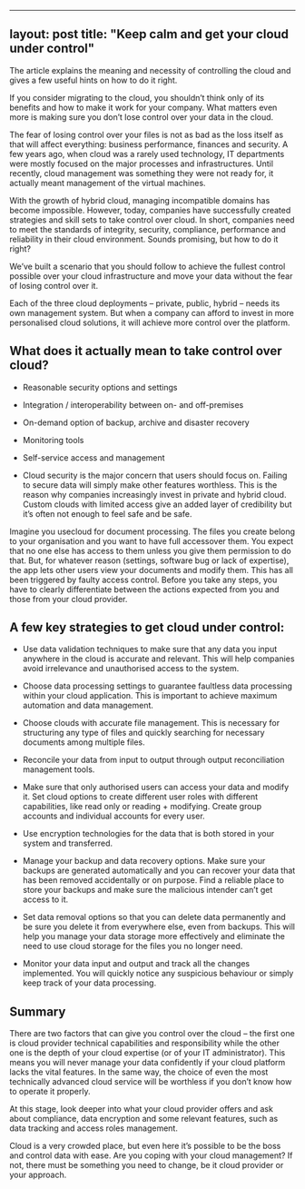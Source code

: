 ---
layout: post
title:  "Keep calm and get your cloud under control"
-----

The article explains the meaning and necessity of controlling the cloud and gives a few useful hints on how to do it right.

If you consider migrating to the cloud, you shouldn’t think only of its benefits and how to make it work for your company. What matters even more is making sure you don’t lose control over your data in the cloud.

The fear of losing control over your files is not as bad as the loss itself as that will affect everything: business performance, finances and security. A few years ago, when cloud was a rarely used technology, IT departments were mostly focused on the major processes and infrastructures. Until recently, cloud management was something they were not ready for, it actually meant management of the virtual machines.

With the growth of hybrid cloud, managing incompatible domains has become impossible. However, today, companies have successfully created strategies and skill sets to take control over cloud. In short, companies need to meet the standards of integrity, security, compliance, performance and reliability in their cloud environment. Sounds promising, but how to do it right?

We’ve built a scenario that you should follow to achieve the fullest control possible over your cloud infrastructure and move your data without the fear of losing control over it.

Each of the three cloud deployments – private, public, hybrid – needs its own management system. But when a company can afford to invest in more personalised cloud solutions, it will achieve more control over the platform.
 

## What does it actually mean to take control over cloud?
- Reasonable security options and settings

- Integration / interoperability between on- and off-premises

- On-demand option of backup, archive and disaster recovery

- Monitoring tools

- Self-service access and management

- Cloud security is the major concern that users should focus on. Failing to secure data will simply make other features worthless. This is the reason why companies increasingly invest in private and hybrid cloud. Custom clouds with limited access give an added layer of credibility but it’s often not enough to feel safe and be safe.

Imagine you usecloud for document processing. The files you create belong to your organisation and you want to have full accessover them. You expect that no one else has access to them unless you give them permission to do that. But, for whatever reason (settings, software bug or lack of expertise), the app lets other users view your documents and modify them. This has all been triggered by faulty access control. Before you take any steps, you have to clearly differentiate between the actions expected from you and those from your cloud provider.
 

## A few key strategies to get cloud under control:

- Use data validation techniques to make sure that any data you input anywhere in the cloud is accurate and relevant. This will help companies avoid irrelevance and unauthorised access to the system.

- Choose data processing settings to guarantee faultless data processing within your cloud application. This is important to achieve maximum automation and data management.

- Choose clouds with accurate file management. This is necessary for structuring any type of files and quickly searching for necessary documents among multiple files.

- Reconcile your data from input to output through output reconciliation management tools.

- Make sure that only authorised users can access your data and modify it. Set cloud options to create different user roles with different capabilities, like read only or reading + modifying. Create group accounts and individual accounts for every user.

- Use encryption technologies for the data that is both stored in your system and transferred.

- Manage your backup and data recovery options. Make sure your backups are generated automatically and you can recover your data that has been removed accidentally or on purpose. Find a reliable place to store your backups and make sure the malicious intender can’t get access to it.

- Set data removal options so that you can delete data permanently and be sure you delete it from everywhere else, even from backups. This will help you manage your data storage more effectively and eliminate the need to use cloud storage for the files you no longer need.

- Monitor your data input and output and track all the changes implemented. You will quickly notice any suspicious behaviour or simply keep track of your data processing.
 
## Summary
There are two factors that can give you control over the cloud – the first one is cloud provider technical capabilities and responsibility while the other one is the depth of your cloud expertise (or of your IT administrator). This means you will never manage your data confidently if your cloud platform lacks the vital features. In the same way, the choice of even the most technically advanced cloud service will be worthless if you don’t know how to operate it properly.

At this stage, look deeper into what your cloud provider offers and ask about compliance, data encryption and some relevant features, such as data tracking and access roles management.

Cloud is a very crowded place, but even here it’s possible to be the boss and control data with ease. Are you coping with your cloud management? If not, there must be something you need to change, be it cloud provider or your approach.
